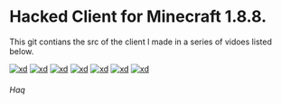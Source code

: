 # Hacked Client for Minecraft 1.8.8.
This git contians the src of the client I made in a series of vidoes listed below.

[![xd](http://img.youtube.com/vi/HBQy2QJA8PQ/0.jpg)](http://www.youtube.com/watch?v=HBQy2QJA8PQ) 
[![xd](http://img.youtube.com/vi/m5kfCzVzVOI/0.jpg)](http://www.youtube.com/watch?v=m5kfCzVzVOI)
[![xd](http://img.youtube.com/vi/z6QT4YYPYGI/0.jpg)](http://www.youtube.com/watch?v=z6QT4YYPYGI) 
[![xd](http://img.youtube.com/vi/Xi3xfUNnZ4s/0.jpg)](http://www.youtube.com/watch?v=Xi3xfUNnZ4s)
[![xd](http://img.youtube.com/vi/IUsDshtVo0Q/0.jpg)](http://www.youtube.com/watch?v=IUsDshtVo0Q) 
[![xd](http://img.youtube.com/vi/nVKtrkc-xwM/0.jpg)](http://www.youtube.com/watch?v=nVKtrkc-xwM)
[![xd](http://img.youtube.com/vi/cGeo90meq4o/0.jpg)](http://www.youtube.com/watch?v=cGeo90meq4o)

###### Haq
